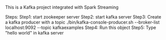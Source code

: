 This is a Kafka project integrated with Spark Streaming

Steps: 
Step1: 
start zookeeper server 
Step2:
start kafka server 
Step3: 
Create a kafka producer with a topic 
./bin/kafka-console-producer.sh --broker-list localhost:9092 --topic kafkaexamples 
Step4: 
Run this object 
Step5: 
Type "hello world" in kafka server 
